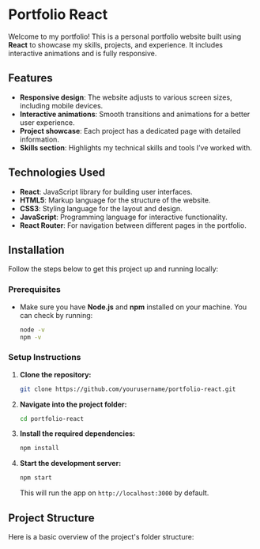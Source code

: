 # Portfolio React

Welcome to my portfolio! This is a personal portfolio website built using **React** to showcase my skills, projects, and experience. It includes interactive animations and is fully responsive.

## Features
- **Responsive design**: The website adjusts to various screen sizes, including mobile devices.
- **Interactive animations**: Smooth transitions and animations for a better user experience.
- **Project showcase**: Each project has a dedicated page with detailed information.
- **Skills section**: Highlights my technical skills and tools I’ve worked with.

## Technologies Used
- **React**: JavaScript library for building user interfaces.
- **HTML5**: Markup language for the structure of the website.
- **CSS3**: Styling language for the layout and design.
- **JavaScript**: Programming language for interactive functionality.
- **React Router**: For navigation between different pages in the portfolio.

## Installation

Follow the steps below to get this project up and running locally:

### Prerequisites
- Make sure you have **Node.js** and **npm** installed on your machine. You can check by running:

    ```bash
    node -v
    npm -v
    ```

### Setup Instructions
1. **Clone the repository:**

    ```bash
    git clone https://github.com/yourusername/portfolio-react.git
    ```

2. **Navigate into the project folder:**

    ```bash
    cd portfolio-react
    ```

3. **Install the required dependencies:**

    ```bash
    npm install
    ```

4. **Start the development server:**

    ```bash
    npm start
    ```

   This will run the app on `http://localhost:3000` by default.

## Project Structure
Here is a basic overview of the project's folder structure:

